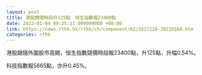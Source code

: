 ```yaml
---
layout: post
title: 港股競價時段升125點　恒生指數報23400點
date: 2022-01-04 09:25:11.000000000 +08:00
link: https://news.rthk.hk/rthk/ch/component/k2/1627228-20220104.htm
categories: rthk
---
```


港股跟隨外圍股市高開，恒生指數競價時段報23400點，升125點，升幅0.54%。

科技指數報5665點，亦升0.45%。
